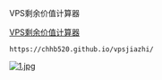VPS剩余价值计算器

[VPS剩余价值计算器](https://chhb520.github.io/vpsjiazhi/)

```
https://chhb520.github.io/vpsjiazhi/
```
[![1.jpg](https://image.dooo.ng/c/2025/08/25/68ac8435f2874.jpg)](https://image.dooo.ng/c/2025/08/25/68ac8435f2874.jpg)
